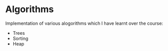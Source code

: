 # Algorithms
Implementation of various alogorithms which I have learnt over the course:
- Trees
- Sorting
- Heap

